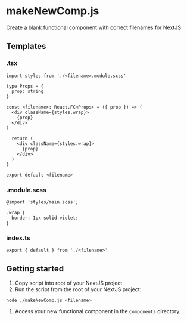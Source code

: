 # makeNewComp.js

Create a blank functional component with correct filenames for NextJS

## Templates

### <filename>.tsx

```
import styles from './<filename>.module.scss'

type Props = {
  prop: string
}

const <filename>: React.FC<Props> = ({ prop }) => (
  <div className={styles.wrap}>
    {prop}
  </div>
)

  return (
    <div className={styles.wrap}>
      {prop}
    </div>
  )
}

export default <filename>

```

### <filename>.module.scss

```
@import 'styles/main.scss';

.wrap {
  border: 1px solid violet;
}

```

### index.ts

```
export { default } from './<filename>'

```

## Getting started

1. Copy script into root of your NextJS project
1. Run the script from the root of your NextJS project:

```
node ./makeNewComp.js <filename>
```

1. Access your new functional component in the `components` directory.
